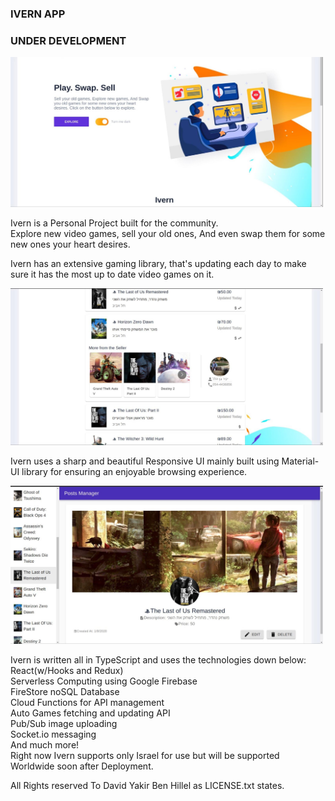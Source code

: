 ### IVERN APP

### UNDER DEVELOPMENT

<img src='./src/components/dashboard/dist/images/IMG_0003.jpg' alt='' width='500px'/>

Ivern is a Personal Project built for the community.<br/>
Explore new video games, sell your old ones, And even swap them for
some new ones your heart desires.

Ivern has an extensive gaming library, that's updating each day to make sure it has the most up to date video games on it.

<img src='./src/components/dashboard/dist/images/IMG_0001.jpg' alt='' width='500px'/>

Ivern uses a sharp and beautiful Responsive UI mainly built using Material-UI library
for ensuring an enjoyable browsing experience.

<img src='./src/components/dashboard/dist/images/IMG_0004.jpg' alt='' width='500px'/>

Ivern is written all in TypeScript and uses the technologies down below:<br/>
React(w/Hooks and Redux)<br/>
Serverless Computing using Google Firebase<br/>
FireStore noSQL Database<br/>
Cloud Functions for API management<br/>
Auto Games fetching and updating API<br/>
Pub/Sub image uploading<br/>
Socket.io messaging<br/>
And much more!<br/>
Right now Ivern supports only Israel for use but will be supported Worldwide soon after Deployment.<br/>

All Rights reserved To David Yakir Ben Hillel as LICENSE.txt states.
